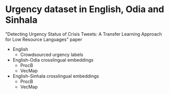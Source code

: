 # Urgency dataset in English, Odia and Sinhala
"Detecting Urgency Status of Crisis Tweets: A Transfer Learning Approach for Low Resource Languages" paper
* English
  * Crowdsourced urgency labels
* English-Odia crosslingual embeddings
   * ProcB
   * VecMap 
* English-Sinhala crosslingual embeddings 
   * ProcB
   * VecMap


